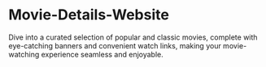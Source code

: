 # Movie-Details-Website
Dive into a curated selection of popular and classic movies, complete with eye-catching banners and convenient watch links, making your movie-watching experience seamless and enjoyable.
